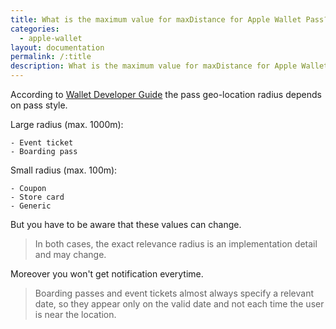 ```yaml
---
title: What is the maximum value for maxDistance for Apple Wallet Pass?
categories:
  - apple-wallet
layout: documentation
permalink: /:title
description: What is the maximum value for maxDistance for Apple Wallet Pass?
---
```


According to [Wallet Developer Guide](https://developer.apple.com/library/content/documentation/UserExperience/Conceptual/PassKit_PG/Creating.html) the pass geo-location radius depends on pass style.

Large radius (max. 1000m):

    - Event ticket
    - Boarding pass

Small radius (max. 100m):

    - Coupon
    - Store card
    - Generic

But you have to be aware that these values can change.

> In both cases, the exact relevance radius is an implementation detail and may change.

Moreover you won't get notification everytime.

> Boarding passes and event tickets almost always specify a relevant date, so they appear only on the valid date and not each time the user is near the location.
